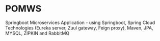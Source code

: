 # POMWS
Springboot Microservices Application - using Springboot, Spring Cloud Technologies (Eureka server, Zuul gateway, Feign proxy), Maven, JPA, MYSQL, ZIPKIN and RabbitMQ
